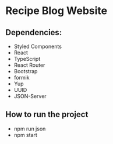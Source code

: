 # Recipe Blog Website

## Dependencies:
- Styled Components
- React
- TypeScript
- React Router
- Bootstrap
- formik
- Yup
- UUID
- JSON-Server

## How to run the project
- npm run json
- npm start
